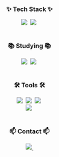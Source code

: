 <h3 align="center">✨ Tech Stack ✨</h3>
<div align="center">
  <img src="https://img.shields.io/badge/Android Studio-3DDC84?style=flat-square&logo=Android Studio&logoColor=white"/>&nbsp
  <img src="https://img.shields.io/badge/kotlin-%237F52FF.svg?style=for-the-badge&logo=kotlin&logoColor=white" />&nbsp
</div>

<br>

<h3 align="center">📚 Studying 📚</h3>
<div align="center">
  <img src="https://img.shields.io/badge/Flutter-02569B?style=flat-square&logo=flutter&logoColor=white"/>&nbsp
  <img src="https://img.shields.io/badge/React-61DAFB?style=flat-square&logo=React&logoColor=black"/>&nbsp
</div>

<br>

<h3 align="center">🛠 Tools 🛠</h3>
<div align="center">
  <img src="https://img.shields.io/badge/git-F05033.svg?style=for-the-badge&logo=git&logoColor=white" />&nbsp
  <img src="https://img.shields.io/badge/github-181717.svg?style=for-the-badge&logo=github&logoColor=white" />&nbsp
  <img src="https://img.shields.io/badge/Notion-F3F3F3.svg?style=for-the-badge&logo=notion&logoColor=black" />&nbsp
</div>

<div align="center">
  <img src="https://img.shields.io/badge/figma-F24E1E.svg?style=for-the-badge&logo=figma&logoColor=white" />&nbsp
</div>

<br>

<h3 align="center">📫 Contact 📫</h3>
<div align="center">
  <a href="mailto:rosemin928@naver.com">
    <img
      src="https://img.shields.io/badge/rosemin928@naver.com-D14836?style=for-the-badge&logo=gmail&logoColor=white"/>&nbsp
  </a>
</div>

